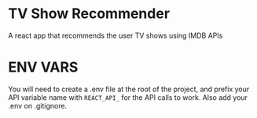 # TV Show Recommender

A react app that recommends the user TV shows using IMDB APIs

# ENV VARS

You will need to create a .env file at the root of the project, and prefix your API variable name with `REACT_API_` for the API calls to work. Also add your .env on .gitignore.
